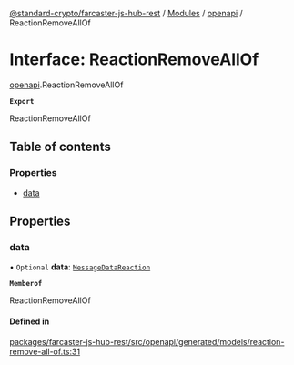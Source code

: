 [@standard-crypto/farcaster-js-hub-rest](../README.md) / [Modules](../modules.md) / [openapi](../modules/openapi.md) / ReactionRemoveAllOf

# Interface: ReactionRemoveAllOf

[openapi](../modules/openapi.md).ReactionRemoveAllOf

**`Export`**

ReactionRemoveAllOf

## Table of contents

### Properties

- [data](openapi.ReactionRemoveAllOf.md#data)

## Properties

### data

• `Optional` **data**: [`MessageDataReaction`](../modules/openapi.md#messagedatareaction)

**`Memberof`**

ReactionRemoveAllOf

#### Defined in

[packages/farcaster-js-hub-rest/src/openapi/generated/models/reaction-remove-all-of.ts:31](https://github.com/standard-crypto/farcaster-js/blob/main/packages/farcaster-js-hub-rest/src/openapi/generated/models/reaction-remove-all-of.ts#L31)
